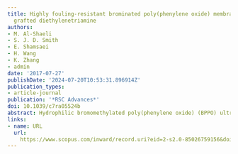 ```yaml
---
title: Highly fouling-resistant brominated poly(phenylene oxide) membranes using surface
  grafted diethylenetriamine
authors:
- M. Al-Shaeli
- S. J. D. Smith
- E. Shamsaei
- H. Wang
- K. Zhang
- admin
date: '2017-07-27'
publishDate: '2024-07-20T10:53:31.896914Z'
publication_types:
- article-journal
publication: '*RSC Advances*'
doi: 10.1039/c7ra05524b
abstract: Hydrophilic bromomethylated poly(phenylene oxide) (BPPO) ultrafiltration membranes were prepared via a single-step reaction with diethylenetriamine (DETA). The resulting DETA modified BPPO membranes are characterised using FTIR-ATR, SEM, fouling resistance, filtration test and contact angle measurements. Although permeation flux was adversely affected, the chemically bound DETA leads to a significant increase in surface hydrophilicity and anti-fouling properties of BPPO/DETA membranes. The composite BPPO/DETA membranes show a considerable reduction in membrane fouling and enhanced BSA rejection, with foulants easily removed by normal cleaning methods. Herein, a facile surface modification with DETA is shown to be an effective means of enhancing the flux recovery ratio and anti-fouling properties of BPPO membranes.
links:
- name: URL
  url: 
    https://www.scopus.com/inward/record.uri?eid=2-s2.0-85026759156&doi=10.1039%2fc7ra05524b&partnerID=40&md5=80c0ddd3d3ccd7fdaa383e61ed6d79e6
---
```

